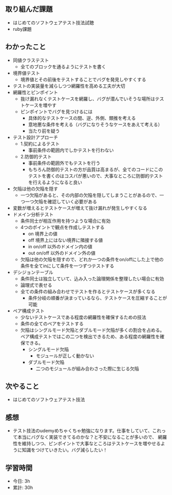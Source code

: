 ## 取り組んだ課題
- はじめてのソフトウェアテスト技法試聴
- ruby課題

## わかったこと
- 同値クラステスト
  - 全てのブロックを通るようにテストを書く
- 境界値テスト
  - 境界値とその前後をテストすることでバグを発見しやすくする  
- テストの実装量を減らしつつ網羅性を高める工夫が大切
- 網羅性とピンポイント
  - 抜け漏れなくテストケースを網羅し、バグが潜んでいそうな場所はテストケースを増やす  
  - ピンポイントでバグを見つけるには
    - 具体的なテストケースの間、逆、外側、類推を考える
    - 意地悪な条件を考える（バグになりそうなケースをあえて考える）
    - 当たり前を疑う
- テスト設計アプローチ
  - 1.契約によるテスト
    - 事前条件の範囲内でしかテストを行わない   
  - 2.防御的テスト 
    - 事前条件の範囲外でもテストを行う
    - もちろん防御的テストの方が品質は高まるが、全てのコードにこのテストを書くのはコスパが悪いので、大事なところに防御的テストを行えるようになると良い
- 欠陥は他の欠陥を隠す
  - 一つ欠陥があると、その内部の欠陥を隠してしまうことがあるので、一つ一つ欠陥を確認していく必要がある
- 変数が増えるとテストケースが増えて抜け漏れが発生しやすくなる
- ドメイン分析テスト
  - 条件同士が相互作用を持つような場合に有効
  - 4つのポイントで観点を作成しテストする
    - on 境界上の値
    - off 境界上にはない境界に隣接する値
    - in on/off 以外のドメイン内の値
    - out on/off 以外のドメイン外の値
  - 欠陥は他の欠陥を隠すので、どれか一つの条件をon/offにした上で他の条件を全てinにして条件を一つずつテストする
- デシジョンテーブル 
  - 条件同士は独立していて、込み入った論理関係を整理したい場合に有効
  - 論理式で表せる
  - 全ての条件の組み合わせでテストを作るとテストケースが多くなる
    - 条件分岐の順番が決まっているなら、テストケースを圧縮することが可能
- ペア構成テスト 
  - 少ないテストケースである程度の網羅性を確保するための技法
  - 条件の全てのペアをテストする
  - 欠陥はシングルモード欠陥とダブルモード欠陥が多くの割合を占める。ペア構成テストではこの二つを検出できるため、ある程度の網羅性を確保できる。
    - シングルモード欠陥
      - モジュールが正しく動かない
    - ダブルモード欠陥
      - 二つのモジュールが組み合わさった際に生じる欠陥     
    
## 次やること
- はじめてのソフトウェアテスト技法

## 感想
- テスト技法のudemyめちゃくちゃ勉強になります。仕事をしていて、これって本当にバグなく実装できてるのかな？と不安になることが多いので、
網羅性を維持しつつ、ピンポイントで大事なところはテストケースを増やせるように知識をつけていきたい。バグ減らしたい！

## 学習時間
- 今日: 3h
- 累計: 30h
